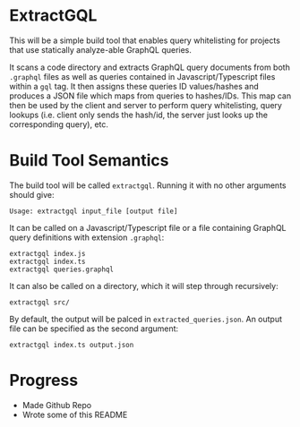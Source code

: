 # ExtractGQL

This will be a simple build tool that enables query whitelisting for projects that use statically analyze-able GraphQL queries.

It scans a code directory and extracts GraphQL query documents from both `.graphql` files as well as queries contained in 
Javascript/Typescript files within a `gql` tag. It then assigns these queries ID values/hashes and produces a JSON file which maps
from queries to hashes/IDs. This map can then be used by the client and server to perform query whitelisting, query lookups (i.e. 
client only sends the hash/id, the server just looks up the corresponding query), etc.

# Build Tool Semantics

The build tool will be called `extractgql`. Running it with no other arguments should give:

```
Usage: extractgql input_file [output file] 
``` 

It can be called on a Javascript/Typescript file or a file containing GraphQL query definitions with extension `.graphql`:

```shell
extractgql index.js
extractgql index.ts
extractgql queries.graphql
```

It can also be called on a directory, which it will step through recursively:

```shell
extractgql src/
```

By default, the output will be palced in `extracted_queries.json`. An output file can be specified as the second argument:

```
extractgql index.ts output.json 
```

# Progress
- Made Github Repo
- Wrote some of this README
